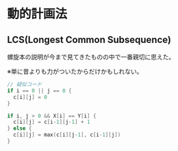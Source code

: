 # 動的計画法

## LCS(Longest Common Subsequence)

螺旋本の説明が今まで見てきたものの中で一番親切に思えた。

※単に昔よりも力がついたからだけかもしれない。

```go
// 疑似コード
if i == 0 || j == 0 {
  c[i][j] = 0
}

if i, j > 0 && X[i] == Y[i] {
  c[i][j] = c[i-1][j-1] + 1
} else {
  c[i][j] = max(c[i][j-1], c[i-1][j])
}
```

